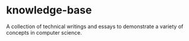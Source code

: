 # knowledge-base

A collection of technical writings and essays to demonstrate a variety of concepts in computer science.
